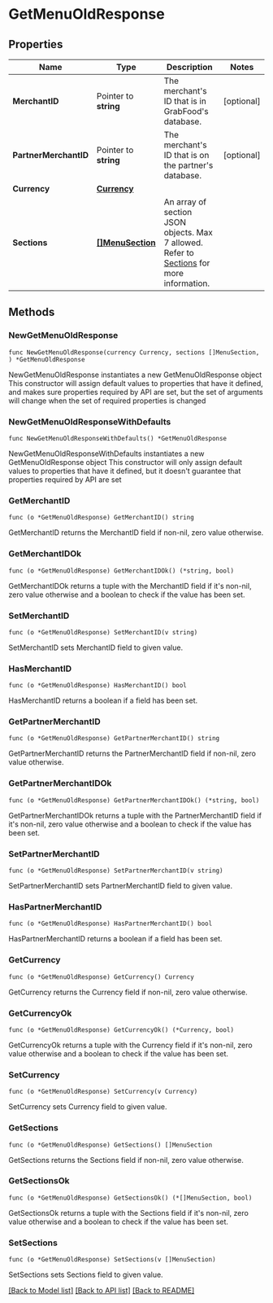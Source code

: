 # GetMenuOldResponse

## Properties

Name | Type | Description | Notes
------------ | ------------- | ------------- | -------------
**MerchantID** | Pointer to **string** | The merchant&#39;s ID that is in GrabFood&#39;s database. | [optional] 
**PartnerMerchantID** | Pointer to **string** | The merchant&#39;s ID that is on the partner&#39;s database. | [optional] 
**Currency** | [**Currency**](Currency.md) |  | 
**Sections** | [**[]MenuSection**](MenuSection.md) | An array of section JSON objects. Max 7 allowed. Refer to [Sections](#sections) for more information. | 

## Methods

### NewGetMenuOldResponse

`func NewGetMenuOldResponse(currency Currency, sections []MenuSection, ) *GetMenuOldResponse`

NewGetMenuOldResponse instantiates a new GetMenuOldResponse object
This constructor will assign default values to properties that have it defined,
and makes sure properties required by API are set, but the set of arguments
will change when the set of required properties is changed

### NewGetMenuOldResponseWithDefaults

`func NewGetMenuOldResponseWithDefaults() *GetMenuOldResponse`

NewGetMenuOldResponseWithDefaults instantiates a new GetMenuOldResponse object
This constructor will only assign default values to properties that have it defined,
but it doesn't guarantee that properties required by API are set

### GetMerchantID

`func (o *GetMenuOldResponse) GetMerchantID() string`

GetMerchantID returns the MerchantID field if non-nil, zero value otherwise.

### GetMerchantIDOk

`func (o *GetMenuOldResponse) GetMerchantIDOk() (*string, bool)`

GetMerchantIDOk returns a tuple with the MerchantID field if it's non-nil, zero value otherwise
and a boolean to check if the value has been set.

### SetMerchantID

`func (o *GetMenuOldResponse) SetMerchantID(v string)`

SetMerchantID sets MerchantID field to given value.

### HasMerchantID

`func (o *GetMenuOldResponse) HasMerchantID() bool`

HasMerchantID returns a boolean if a field has been set.

### GetPartnerMerchantID

`func (o *GetMenuOldResponse) GetPartnerMerchantID() string`

GetPartnerMerchantID returns the PartnerMerchantID field if non-nil, zero value otherwise.

### GetPartnerMerchantIDOk

`func (o *GetMenuOldResponse) GetPartnerMerchantIDOk() (*string, bool)`

GetPartnerMerchantIDOk returns a tuple with the PartnerMerchantID field if it's non-nil, zero value otherwise
and a boolean to check if the value has been set.

### SetPartnerMerchantID

`func (o *GetMenuOldResponse) SetPartnerMerchantID(v string)`

SetPartnerMerchantID sets PartnerMerchantID field to given value.

### HasPartnerMerchantID

`func (o *GetMenuOldResponse) HasPartnerMerchantID() bool`

HasPartnerMerchantID returns a boolean if a field has been set.

### GetCurrency

`func (o *GetMenuOldResponse) GetCurrency() Currency`

GetCurrency returns the Currency field if non-nil, zero value otherwise.

### GetCurrencyOk

`func (o *GetMenuOldResponse) GetCurrencyOk() (*Currency, bool)`

GetCurrencyOk returns a tuple with the Currency field if it's non-nil, zero value otherwise
and a boolean to check if the value has been set.

### SetCurrency

`func (o *GetMenuOldResponse) SetCurrency(v Currency)`

SetCurrency sets Currency field to given value.


### GetSections

`func (o *GetMenuOldResponse) GetSections() []MenuSection`

GetSections returns the Sections field if non-nil, zero value otherwise.

### GetSectionsOk

`func (o *GetMenuOldResponse) GetSectionsOk() (*[]MenuSection, bool)`

GetSectionsOk returns a tuple with the Sections field if it's non-nil, zero value otherwise
and a boolean to check if the value has been set.

### SetSections

`func (o *GetMenuOldResponse) SetSections(v []MenuSection)`

SetSections sets Sections field to given value.



[[Back to Model list]](../README.md#documentation-for-models) [[Back to API list]](../README.md#documentation-for-api-endpoints) [[Back to README]](../README.md)


